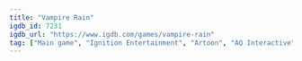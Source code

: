 ```yaml
---
title: "Vampire Rain"
igdb_id: 7231
igdb_url: "https://www.igdb.com/games/vampire-rain"
tag: ["Main game", "Ignition Entertainment", "Artoon", "AQ Interactive", "Shooter", "Single player", "Multiplayer", "Third person", "Horror", "Survival", "Stealth"]
---
```

